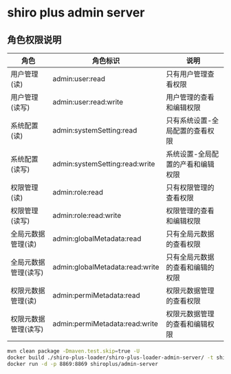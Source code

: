 # shiro plus admin server

## 角色权限说明

| 角色                 | 角色标识                        | 说明                              |
| -------------------- | ------------------------------- | --------------------------------- |
| 用户管理(读)         | admin:user:read                 | 只有用户管理查看权限              |
| 用户管理(读写)       | admin:user:read:write           | 用户管理的查看和编辑权限          |
| 系统配置(读)         | admin:systemSetting:read        | 只有系统设置-全局配置的查看权限   |
| 系统配置(读写)       | admin:systemSetting:read:write  | 系统设置-全局配置的产看和编辑权限 |
| 权限管理(读)         | admin:role:read                 | 只有权限管理的查看权限            |
| 权限管理(读写)       | admin:role:read:write           | 权限管理的查看和编辑权限          |
| 全局元数据管理(读)   | admin:globalMetadata:read       | 只有全局元数据的查看权限          |
| 全局元数据管理(读写) | admin:globalMetadata:read:write | 只有全局元数据的查看和编辑的权限  |
| 权限元数据管理(读)   | admin:permiMetadata:read        | 权限元数据管理的查看权限          |
| 权限元数据管理(读写) | admin:permiMetadata:read:write  | 权限元数据管理的查看和编辑权限    |

```bash
mvn clean package -Dmaven.test.skip=true -U
docker build ./shiro-plus-loader/shiro-plus-loader-admin-server/ -t shiroplus/admin-server
docker run -d -p 8869:8869 shiroplus/admin-server 
```